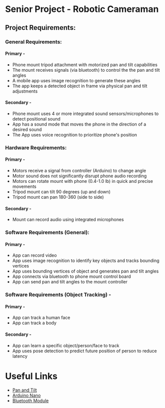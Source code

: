# Senior Project - Robotic Cameraman


## Project Requirements:

### General Requirements:
#### Primary - 
* Phone mount tripod attachment with motorized pan and tilt capabilities
* The mount receives signals (via bluetooth) to control the the pan and tilt angles
* A mobile app uses image recognition to generate these angles 
* The app keeps a detected object in frame via physical pan and tilt adjustments

#### Secondary -
* Phone mount uses 4 or more integrated sound sensors/microphones to detect positional sound
* App has a sound mode that moves the phone in the direction of a desired sound
* The App uses voice recognition to prioritize phone's position


### Hardware Requirements:
#### Primary -
* Motors receive a signal from controller (Arduino) to change angle
* Motor sound does not significantly disrupt phone audio recording
* Motors can rotate mount with phone (0.4-1.0 lb) in quick and precise movements
* Tripod mount can tilt 90 degrees (up and down)
* Tripod mount can pan 180-360 (side to side)

#### Secondary -
* Mount can record audio using integrated microphones

### Software Requirements (General):
#### Primary - 
* App can record video
* App uses image recognition to identify key objects and tracks bounding vertices
* App uses bounding vertices of object and generates pan and tilt angles
* App connects via bluetooth to phone mount control board
* App can send pan and tilt angles to the mount controller


### Software Requirements (Object Tracking) -
#### Primary -
* App can track a human face
* App can track a body

#### Secondary - 
* App can learn a specific object/person/face to track
* App uses pose detection to predict future position of person to reduce latency



# Useful Links

* [Pan and Tilt](https://www.adafruit.com/product/1967?gclid=CjwKCAiA24SPBhB0EiwAjBgkhjcO1Z_VOuI1ouA2wNaIh1mqrrtdMC4OLi7vo56Ayy5MvTpooqE8exoCF2wQAvD_BwE)
* [Arduino Nano](https://www.amazon.com/ATmega328P-Microcontroller-Board-Cable-Arduino/dp/B00NLAMS9C/ref=asc_df_B00NLAMS9C/?tag=hyprod-20&linkCode=df0&hvadid=309776868400&hvpos=&hvnetw=g&hvrand=13599866055012805235&hvpone=&hvptwo=&hvqmt=&hvdev=c&hvdvcmdl=&hvlocint=&hvlocphy=9029499&hvtargid=pla-593018008274&psc=1)
* [Bluetooth Module](https://www.amazon.com/HiLetgo-Wireless-Bluetooth-Transceiver-Arduino/dp/B071YJG8DR)
